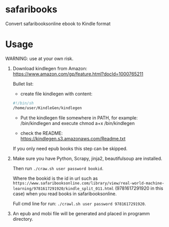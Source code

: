 # safaribooks
Convert safaribooksonline ebook to Kindle format

# Usage
WARNING: use at your own risk.

1. Download kindlegen from Amazon: https://www.amazon.com/gp/feature.html?docId=1000765211 
   
   Bullet list:
     * create file kindlegen with content:
     
     ```bash
     #!/bin/sh
     /home/user/KindleGen/kindlegen
     ```

     * Put the kindlegen file somewhere in PATH, for example: /bin/kindlegen and execute chmod a+x /bin/kindlegen

     * check the README: https://kindlegen.s3.amazonaws.com/Readme.txt
    
   If you only need epub books this step can be skipped.

2. Make sure you have Python, Scrapy, jinja2, beautifulsoup are installed.
   
   Then run `./craw.sh user password bookid`.
   
   Where the bookid is the id in url such as `https://www.safaribooksonline.com/library/view/real-world-machine-learning/9781617291920/kindle_split_011.html` (9781617291920 in this case) when you read books in safaribooksonline.
   
   Full cmd line for run: `./crawl.sh user password 9781617291920`.

3. An epub and mobi file will be generated and placed in programm directory.
   
